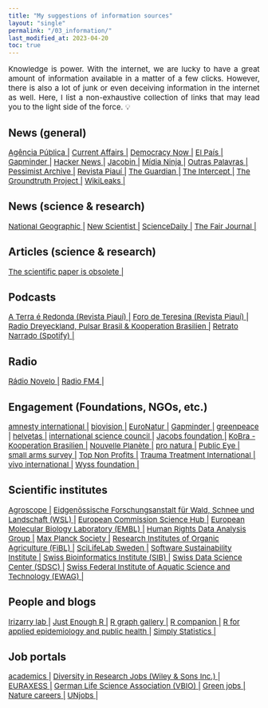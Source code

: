 ```yaml
---
title: "My suggestions of information sources"
layout: "single"
permalink: "/03_information/"
last_modified_at: 2023-04-20
toc: true
---
```



<p style="font-size:15px" align="justify">
Knowledge is power. With the internet, we are lucky to have a great amount of information available in a matter of a few clicks. However, there is also a lot of junk or even deceiving information in the internet as well. Here, I list a non-exhaustive collection of links that may lead you to the light side of the force. 💡
</p>

## News (general)

<a style="font-size:15px" href="https://apublica.org/">Agência Pública |</a>
<a style="font-size:15px" href="https://www.currentaffairs.org/">Current Affairs |</a>
<a style="font-size:15px" href="https://www.democracynow.org/">Democracy Now |</a>
<a style="font-size:15px" href="https://elpais.com/">El País |</a>
<a style="font-size:15px" href="https://www.gapminder.org/">Gapminder |</a>
<a style="font-size:15px" href="https://news.ycombinator.com/">Hacker News |</a>
<a style="font-size:15px" href="https://www.jacobinmag.com/">Jacobin |</a>
<a style="font-size:15px" href="https://midianinja.org/">Mídia Ninja |</a>
<a style="font-size:15px" href="https://outraspalavras.net/">Outras Palavras |</a>
<a style="font-size:15px" href="https://pessimistsarchive.org/about">Pessimist Archive |</a>
<a style="font-size:15px" href="https://piaui.folha.uol.com.br/">Revista Piauí |</a>
<a style="font-size:15px" href="https://www.theguardian.com/international/">The Guardian |</a>
<a style="font-size:15px" href="https://theintercept.com/">The Intercept |</a>
<a style="font-size:15px" href="https://thegroundtruthproject.org/">The Groundtruth Project |</a>
<a style="font-size:15px" href="https://wikileaks.org/">WikiLeaks |</a>

## News (science & research)

<a style="font-size:15px" href="https://www.nationalgeographic.com/science/">National Geographic |</a>
<a style="font-size:15px" href="https://www.newscientist.com/">New Scientist |</a>
<a style="font-size:15px" href="https://www.sciencedaily.com/">ScienceDaily |</a>
<a style="font-size:15px" href="https://thefairjournal.com/">The Fair Journal |</a>

## Articles (science & research)

<a style="font-size:15px" href="https://www.theatlantic.com/science/archive/2018/04/the-scientific-paper-is-obsolete/556676/">The scientific paper is obsolete |</a>

## Podcasts

<a style="font-size:15px" href="https://piaui.folha.uol.com.br/radio-piaui/terra-e-redonda/">A Terra é Redonda (Revista Piauí) |</a>
<a style="font-size:15px" href="https://piaui.folha.uol.com.br/radio-piaui/foro-de-teresina/">Foro de Teresina (Revista Piauí) |</a>
<a style="font-size:15px" href="https://mais1cafe.org/category/pt/">Radio Dreyeckland, Pulsar Brasil & Kooperation Brasilien |</a>
<a style="font-size:15px" href="https://open.spotify.com/show/4jqpeAOzOKCLBg3Pc0eZ6j">Retrato Narrado (Spotify) |</a>

## Radio

<a style="font-size:15px" href="https://www.radionovelo.com.br/">Rádio Novelo |</a>
<a style="font-size:15px" href="https://fm4.orf.at/">Radio FM4 |</a>

## Engagement (Foundations, NGOs, etc.)

<a style="font-size:15px" href="https://www.amnesty.org/en/">amnesty international |</a>
<a style="font-size:15px" href="https://www.biovision.ch/en">biovision |</a>
<a style="font-size:15px" href="https://www.euronatur.org/">EuroNatur |</a>
<a style="font-size:15px" href="https://www.gapminder.org/">Gapminder |</a>
<a style="font-size:15px" href="https://www.greenpeace.org/global/">greenpeace |</a>
<a style="font-size:15px" href="https://www.helvetas.org/helvetas.de/en">helvetas |</a>
<a style="font-size:15px" href="https://council.science/">international science council |</a>
<a style="font-size:15px" href="https://jacobsfoundation.org/">Jacobs foundation |</a>
<a style="font-size:15px" href="https://www.kooperation-brasilien.org/de/">KoBra - Kooperation Brasilien |</a>
<a style="font-size:15px" href="https://www.nouvelle-planete.ch/en">Nouvelle Planète |</a>
<a style="font-size:15px" href="https://www.pronatura.ch/en">pro natura |</a>
<a style="font-size:15px" href="https://www.publiceye.ch/en/">Public Eye |</a>
<a style="font-size:15px" href="https://www.smallarmssurvey.org/">small arms survey |</a>
<a style="font-size:15px" href="https://topnonprofits.com/">Top Non Profits |</a>
<a style="font-size:15px" href="https://www.tt-intl.org/">Trauma Treatment International |</a>
<a style="font-size:15px" href="https://www.vivo.org/en/">vivo international |</a>
<a style="font-size:15px" href="https://www.wyssfoundation.org/">Wyss foundation |</a>

## Scientific institutes

<a style="font-size:15px" href="https://www.agroscope.admin.ch/agroscope/de/home.html">Agroscope |</a>
<a style="font-size:15px" href="https://www.wsl.ch/de/index.html">Eidgenössische Forschungsanstalt für Wald, Schnee und Landschaft (WSL) |</a>
<a style="font-size:15px" href="https://ec.europa.eu/jrc/en">European Commission Science Hub |</a>
<a style="font-size:15px" href="https://www.embl.org/">European Molecular Biology Laboratory (EMBL) |</a>
<a style="font-size:15px" href="https://hrdag.org/">Human Rights Data Analysis Group |</a>
<a style="font-size:15px" href="https://www.mpg.de/de">Max Planck Society |</a>
<a style="font-size:15px" href="https://www.fibl.org/de/">Research Institutes of Organic Agriculture (FiBL) |</a>
<a style="font-size:15px" href="https://www.scilifelab.se/">SciLifeLab Sweden |</a>
<a style="font-size:15px" href="https://www.software.ac.uk/">Software Sustainability Institute |</a>
<a style="font-size:15px" href="https://www.sib.swiss/">Swiss Bioinformatics Institute (SIB) |</a>
<a style="font-size:15px" href="https://datascience.ch/">Swiss Data Science Center (SDSC) |</a>
<a style="font-size:15px" href="https://www.eawag.ch/en/">Swiss Federal Institute of Aquatic Science and Technology (EWAG) |</a>

## People and blogs

<a style="font-size:15px" href="https://rafalab.github.io/">Irizarry lab |</a>
<a style="font-size:15px" href="https://benwhalley.github.io/just-enough-r/">Just Enough R |</a>
<a style="font-size:15px" href="https://www.r-graph-gallery.com/index.html">R graph gallery |</a>
<a style="font-size:15px" href="https://rcompanion.org/handbook/">R companion |</a>
<a style="font-size:15px" href="https://epirhandbook.com/">R for applied epidemiology and public health |</a>
<a style="font-size:15px" href="https://simplystatistics.org/">Simply Statistics |</a>

## Job portals

<a style="font-size:15px" href="https://www.academics.de/">academics |</a>
<a style="font-size:15px" href="https://www.diversityinresearch.careers/jobs/">Diversity in Research Jobs (Wiley & Sons Inc.) |</a>
<a style="font-size:15px" href="https://euraxess.ec.europa.eu/jobs/search/country/switzerland-1110?page=1">EURAXESS |</a>
<a style="font-size:15px" href="https://www.vbio.de/">German Life Science Association (VBIO) |</a>
<a style="font-size:15px" href="https://www.greenjobs.de/">Green jobs |</a>
<a style="font-size:15px" href="https://www.nature.com/naturecareers">Nature careers |</a>
<a style="font-size:15px" href="https://unjobs.org/">UNjobs |</a>
